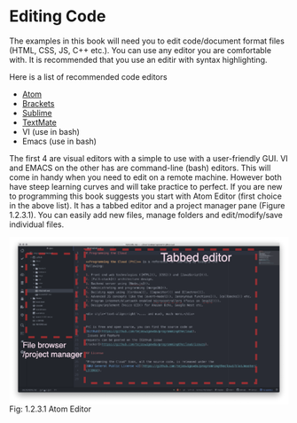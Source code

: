 # Editing Code

The examples in this book will need you to edit code/document format
files (HTML, CSS, JS, C++ etc.). You can use any editor you are
comfortable with. It is recommended that you use an editir with syntax
highlighting.

Here is a list of recommended code editors
- [Atom](https://atom.io/)
- [Brackets](http://brackets.io/)
- [Sublime](https://www.sublimetext.com/3)
- [TextMate](https://macromates.com/)
- VI (use in bash)
- Emacs (use in bash)

The first 4 are visual editors with a 
simple to use with a user-friendly GUI. VI and EMACS on the other has
are command-line (bash) editors. This will come in handy when you need
to edit on a remote machine. However both have steep learning curves and
will take practice to perfect. If you are new to programming this book
suggests you start with Atom Editor (first choice in the above list). It
has a tabbed editor and a project manager pane (Figure 1.2.3.1). You can easily add new
files, manage folders and edit/modify/save individual files.

 <img style="display:block;margin:auto" src='../../imgs/atom.png'>    
 <figcaption> Fig: 1.2.3.1 Atom Editor </figcaption>               

